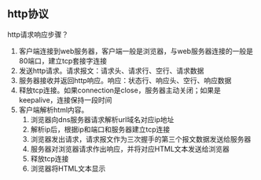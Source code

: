 ## http协议

http请求响应步骤？
1. 客户端连接到web服务器，客户端一般是浏览器，与web服务器连接的一般是80端口，建立tcp套接字连接
2. 发送http请求。请求报文：请求头、请求行、空行、请求数据
3. 服务器接收并返回http响应。响应：状态行、响应头、空行、响应数据
4. 释放tcp连接。如果connection是close，服务器主动关闭；如果是keepalive，连接保持一段时间
5. 客户端解析html内容。
	1. 浏览器向dns服务器请求解析url域名对应ip地址
	2. 解析ip后，根据ip和端口和服务器建立tcp连接
	3. 浏览器发出请求，请求报文作为三次握手的第三个报文数据发送给服务器
	4. 服务器对浏览器请求作出响应，并将对应HTML文本发送给浏览器
	5. 释放tcp连接
	6. 浏览器将HTML文本显示